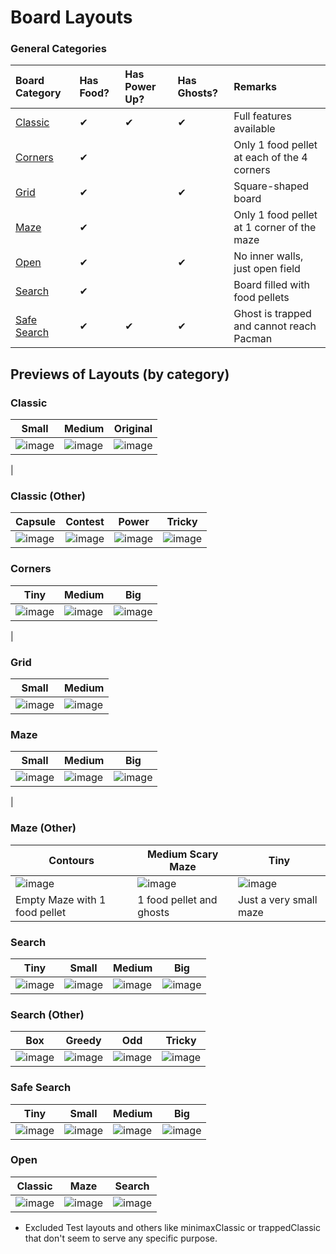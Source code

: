 # Board Layouts
### General Categories

| Board Category              | Has Food? | Has Power Up? | Has Ghosts? | Remarks |
|:----------------------------|:-----------|:---------------|:-----------|:-------------------------|
| [Classic](#classic)         | &#10004;   | &#10004;       | &#10004;    | Full features available |
| [Corners](#corners)         | &#10004;   |                |             | Only 1 food pellet at each of the 4 corners |
| [Grid](#grid)               | &#10004;   |                | &#10004;    | Square-shaped board |
| [Maze](#maze)               | &#10004;   |                |             | Only 1 food pellet at 1 corner of the maze |
| [Open](#open)               | &#10004;   |                | &#10004;    | No inner walls, just open field |
| [Search](#search)           | &#10004;   |                |             | Board filled with food pellets |
| [Safe Search](#safe-search) | &#10004;   | &#10004;       | &#10004;    | Ghost is trapped and cannot reach Pacman |

## Previews of Layouts (by category)
### Classic
| Small | Medium | Original |
|-------|--------|----------|
|![image](https://github.com/r0b0pp1/pacman-and-we/assets/22906940/c02dc068-1408-4984-9c84-076f933b4f14)|![image](https://github.com/r0b0pp1/pacman-and-we/assets/22906940/3ba4425b-ae39-427a-8203-789d99b26847)|![image](https://github.com/r0b0pp1/pacman-and-we/assets/22906940/661caa60-43b2-4e46-8b9a-bf22ac02cb25)
|

### Classic (Other)
| Capsule | Contest | Power | Tricky|
|-------|--------|-------|-------|
|![image](https://github.com/r0b0pp1/pacman-and-we/assets/22906940/55196311-82a3-4b48-93cb-29344a49ce97)| ![image](https://github.com/r0b0pp1/pacman-and-we/assets/22906940/2faeaf03-dc28-4301-b74c-8438848a71cf)|![image](https://github.com/r0b0pp1/pacman-and-we/assets/22906940/ab4d34b4-f509-495c-95f2-c6db896f846f)| ![image](https://github.com/r0b0pp1/pacman-and-we/assets/22906940/784a7c67-bb70-4a21-a9e8-5f6e139bc0fb)|

### Corners
| Tiny | Medium | Big |
|-------|--------|----------|
|![image](https://github.com/r0b0pp1/pacman-and-we/assets/22906940/9f302d1b-b355-4bcb-86a1-0baa80e711ea)|![image](https://github.com/r0b0pp1/pacman-and-we/assets/22906940/ffab39f1-923e-4285-b193-645b6534035c)|![image](https://github.com/r0b0pp1/pacman-and-we/assets/22906940/e1521717-4ac0-458c-b444-fbb6743fe8dd)
|

### Grid
| Small | Medium |
|-------|--------|
|![image](https://github.com/r0b0pp1/pacman-and-we/assets/22906940/ea9d73d2-6d7e-4344-a533-76de5b17fe45) | ![image](https://github.com/r0b0pp1/pacman-and-we/assets/22906940/b779ed0f-d616-436b-98ca-d3349fb5ee04)|

### Maze
| Small | Medium | Big|
|-------|--------|--------|
|![image](https://github.com/r0b0pp1/pacman-and-we/assets/22906940/7d9ae41b-4f23-4a16-899e-abf411149807)|![image](https://github.com/r0b0pp1/pacman-and-we/assets/22906940/0f98ed0c-1c73-4655-8ec9-a1e9fc88cae3)|![image](https://github.com/r0b0pp1/pacman-and-we/assets/22906940/53a5d618-fcb3-45fc-9b6d-61e3dc384727)
|

### Maze (Other)
| Contours | Medium Scary Maze | Tiny |
|-------|--------|--------|
|![image](https://github.com/r0b0pp1/pacman-and-we/assets/22906940/f9a0c3ae-1313-4c65-a25b-7ac009b41b2b)|![image](https://github.com/r0b0pp1/pacman-and-we/assets/22906940/b8130ebc-9759-440d-b02a-92472c200a7e)|![image](https://github.com/r0b0pp1/pacman-and-we/assets/22906940/d820d476-9c19-400c-8e00-ba019dd2b839)|
| Empty Maze with 1 food pellet | 1 food pellet and ghosts | Just a very small maze |

### Search
| Tiny | Small | Medium | Big |
|-------|--------|--------|----------|
|![image](https://github.com/r0b0pp1/pacman-and-we/assets/22906940/04a1c7c8-0012-4bc5-874c-757179a52051)|![image](https://github.com/r0b0pp1/pacman-and-we/assets/22906940/b743d88a-c01d-49ac-b65f-c0ab97d19568)|![image](https://github.com/r0b0pp1/pacman-and-we/assets/22906940/588fdb31-6da6-4092-92ed-ce61433aaeb6)|![image](https://github.com/r0b0pp1/pacman-and-we/assets/22906940/400fb8c2-b064-4301-8222-f904ae5f995f)|

### Search (Other)
| Box | Greedy | Odd | Tricky |
|-------|--------|--------|----------|
|![image](https://github.com/r0b0pp1/pacman-and-we/assets/22906940/332710ec-a2ef-416c-8c95-36595dae11c9)|![image](https://github.com/r0b0pp1/pacman-and-we/assets/22906940/f50353a8-782f-4417-b60a-e213b90462b9)|![image](https://github.com/r0b0pp1/pacman-and-we/assets/22906940/c39d3633-6e5c-44ca-90b8-3b7856db97d4)|![image](https://github.com/r0b0pp1/pacman-and-we/assets/22906940/847ac492-cecc-493a-acb5-c0abdd363a0d)|

### Safe Search
| Tiny | Small | Medium | Big | 
|-------|-------|--------|--------|
|![image](https://github.com/r0b0pp1/pacman-and-we/assets/22906940/38f427ab-f88d-43fb-ba1f-38577c87a0b9) |![image](https://github.com/r0b0pp1/pacman-and-we/assets/22906940/5b33e3ad-4abb-4b9b-a199-5a3ad0c2af20)|![image](https://github.com/r0b0pp1/pacman-and-we/assets/22906940/aa3c3881-25b8-443c-9afb-abd841ac9d31)|![image](https://github.com/r0b0pp1/pacman-and-we/assets/22906940/bc7b0edf-cf10-4003-8fc3-f646866c2190)|

### Open
| Classic | Maze | Search | 
|-------|--------|--------|
|![image](https://github.com/r0b0pp1/pacman-and-we/assets/22906940/058e2ea6-cd81-4dbf-89b1-254fc8d3a44b)|![image](https://github.com/r0b0pp1/pacman-and-we/assets/22906940/0df13228-13d1-42b7-b12c-208eb8913cc3)|![image](https://github.com/r0b0pp1/pacman-and-we/assets/22906940/3551f080-607a-4a75-85ae-4230464f9e3a)|

* Excluded Test layouts and others like minimaxClassic or trappedClassic that don't seem to serve any specific purpose.


